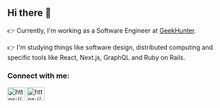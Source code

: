 ## Hi there 👋

👉 Currently, I'm working as a Software Engineer at [GeekHunter](https://www.geekhunter.com.br). 

👉 I'm studying things like software design, distributed computing and specific tools like  React, Next.js, GraphQL and Ruby on Rails.


<h3 align="left">Connect with me:</h3>
<p align="left">
<a href="https://dev.to/https://dev.to/joaosalomao" target="blank"><img align="center" src="https://cdn.jsdelivr.net/npm/simple-icons@3.0.1/icons/dev-dot-to.svg" alt="https://dev.to/joaosalomao" height="30" width="40" /></a>
<a href="https://www.linkedin.com/in/joao-salomao-js" target="blank"><img align="center" src="https://raw.githubusercontent.com/rahuldkjain/github-profile-readme-generator/master/src/images/icons/Social/linked-in-alt.svg" alt="https://www.linkedin.com/in/joao-salomao-js" height="30" width="40" /></a>
</p>
